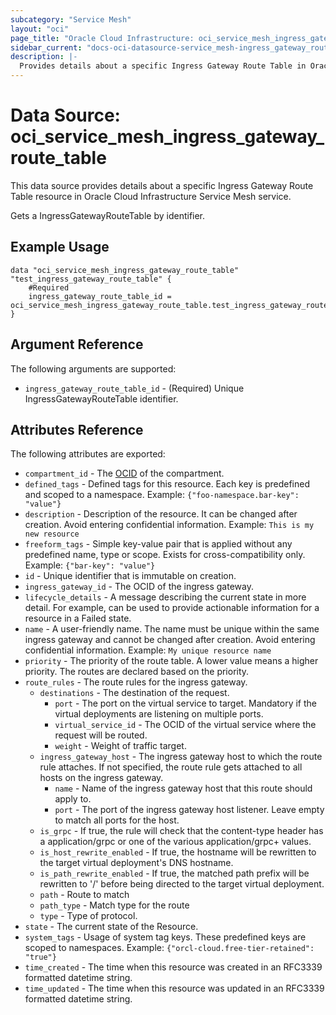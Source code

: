 ```yaml
---
subcategory: "Service Mesh"
layout: "oci"
page_title: "Oracle Cloud Infrastructure: oci_service_mesh_ingress_gateway_route_table"
sidebar_current: "docs-oci-datasource-service_mesh-ingress_gateway_route_table"
description: |-
  Provides details about a specific Ingress Gateway Route Table in Oracle Cloud Infrastructure Service Mesh service
---
```


# Data Source: oci_service_mesh_ingress_gateway_route_table
This data source provides details about a specific Ingress Gateway Route Table resource in Oracle Cloud Infrastructure Service Mesh service.

Gets a IngressGatewayRouteTable by identifier.

## Example Usage

```hcl
data "oci_service_mesh_ingress_gateway_route_table" "test_ingress_gateway_route_table" {
	#Required
	ingress_gateway_route_table_id = oci_service_mesh_ingress_gateway_route_table.test_ingress_gateway_route_table.id
}
```

## Argument Reference

The following arguments are supported:

* `ingress_gateway_route_table_id` - (Required) Unique IngressGatewayRouteTable identifier.


## Attributes Reference

The following attributes are exported:

* `compartment_id` - The [OCID](https://docs.cloud.oracle.com/iaas/Content/General/Concepts/identifiers.htm) of the compartment. 
* `defined_tags` - Defined tags for this resource. Each key is predefined and scoped to a namespace. Example: `{"foo-namespace.bar-key": "value"}` 
* `description` - Description of the resource. It can be changed after creation. Avoid entering confidential information.  Example: `This is my new resource` 
* `freeform_tags` - Simple key-value pair that is applied without any predefined name, type or scope. Exists for cross-compatibility only. Example: `{"bar-key": "value"}` 
* `id` - Unique identifier that is immutable on creation.
* `ingress_gateway_id` - The OCID of the ingress gateway.
* `lifecycle_details` - A message describing the current state in more detail. For example, can be used to provide actionable information for a resource in a Failed state.
* `name` - A user-friendly name. The name must be unique within the same ingress gateway and cannot be changed after creation. Avoid entering confidential information.  Example: `My unique resource name` 
* `priority` - The priority of the route table. A lower value means a higher priority. The routes are declared based on the priority.
* `route_rules` - The route rules for the ingress gateway.
	* `destinations` - The destination of the request.
		* `port` - The port on the virtual service to target. Mandatory if the virtual deployments are listening on multiple ports.
		* `virtual_service_id` - The OCID of the virtual service where the request will be routed.
		* `weight` - Weight of traffic target.
	* `ingress_gateway_host` - The ingress gateway host to which the route rule attaches. If not specified, the route rule gets attached to all hosts on the ingress gateway. 
		* `name` - Name of the ingress gateway host that this route should apply to. 
		* `port` - The port of the ingress gateway host listener. Leave empty to match all ports for the host. 
	* `is_grpc` - If true, the rule will check that the content-type header has a application/grpc or one of the various application/grpc+ values. 
	* `is_host_rewrite_enabled` - If true, the hostname will be rewritten to the target virtual deployment's DNS hostname. 
	* `is_path_rewrite_enabled` - If true, the matched path prefix will be rewritten to '/' before being directed to the target virtual deployment. 
	* `path` - Route to match
	* `path_type` - Match type for the route
	* `type` - Type of protocol.
* `state` - The current state of the Resource.
* `system_tags` - Usage of system tag keys. These predefined keys are scoped to namespaces. Example: `{"orcl-cloud.free-tier-retained": "true"}` 
* `time_created` - The time when this resource was created in an RFC3339 formatted datetime string.
* `time_updated` - The time when this resource was updated in an RFC3339 formatted datetime string.

